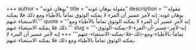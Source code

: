 +++
author = "يوهان غوته"
title = "مقولة يوهان غوته"
description = '''مقولة يوهان غوته: إنه لأمر عسير أن المرء لا يمكنه الوثوق تماماً بالأطباء ومع ذلك فلا يمكنه الاستغناء عنهم.'''
quote = '''إنه لأمر عسير أن المرء لا يمكنه الوثوق تماماً بالأطباء ومع ذلك فلا يمكنه الاستغناء عنهم.'''
slug = '''إنه-لأمر-عسير-أن-المرء-لا-يمكنه-الوثوق-تماماً-بالأطباء-ومع-ذلك-فلا-يمكنه-الاستغناء-عنهم'''
+++
إنه لأمر عسير أن المرء لا يمكنه الوثوق تماماً بالأطباء ومع ذلك فلا يمكنه الاستغناء عنهم.
